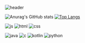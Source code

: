 <!--
**lseongmi/lseongmi** is a ✨ _special_ ✨ repository because its `README.md` (this file) appears on your GitHub profile.

Here are some ideas to get you started:

- 🔭 I’m currently working on ...
- 🌱 I’m currently learning ...
- 👯 I’m looking to collaborate on ...
- 🤔 I’m looking for help with ...
- 💬 Ask me about ...
- 📫 How to reach me: ...
- 😄 Pronouns: ...
- ⚡ Fun fact: ...
-->

![header](https://capsule-render.vercel.app/api?type=waving&color=AFEEEE&height=300&section=header&text=welcome!&fontSize=50&fontColor=fff&desc=leeseongmi's%20Github%20Profile&descSize=20&descAlign=70)




![Anurag's GitHub stats](https://github-readme-stats.vercel.app/api?username=anuraghazra&show_icons=true&bg_color=fff)
[![Top Langs](https://github-readme-stats.vercel.app/api/top-langs/?username=lseongmi)](https://github.com/anuraghazra/github-readme-stats)

![js](https://img.shields.io/badge/JavaScript-F7DF1E?style=for-the-badge&logo=JavaScript&logoColor=white) ![html](https://img.shields.io/badge/HTML5-E34F26?style=for-the-badge&logo=html5&logoColor=white) ![css](https://img.shields.io/badge/CSS3-1572B6?style=for-the-badge&logo=css3&logoColor=white) 

![java](https://img.shields.io/badge/Java-ED8B00?style=for-the-badge&logo=openjdk&logoColor=white) ![c](https://img.shields.io/badge/C-00599C?style=for-the-badge&logo=c&logoColor=white) ![kotlin](https://img.shields.io/badge/Kotlin-0095D5?&style=for-the-badge&logo=kotlin&logoColor=white) ![python](https://img.shields.io/badge/Python-3776AB?style=for-the-badge&logo=python&logoColor=white)
